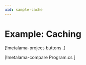```yaml
---
uid: sample-cache
---
```


# Example: Caching

[!metalama-project-buttons .]

[!metalama-compare Program.cs ]